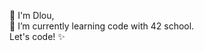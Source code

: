 🍋 I'm Dlou,<br>
💾 I’m currently learning code with 42 school.<br>
Let's code! ✨

<!---
Dlouu/Dlouu is a ✨ special ✨ repository because its `README.md` (this file) appears on your GitHub profile.
You can click the Preview link to take a look at your changes.
--->
